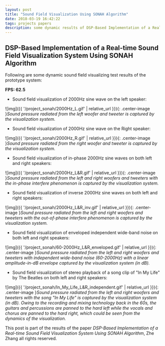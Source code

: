 ```yaml
---
layout: post
title: "Sound Field Visualization Using SONAH Algorithm"
date: 2018-03-19 16:42:22
tags: projects papers
description: some dynamic results of DSP-Based Implementation of a Real-time Sound Field Visualization System Using SONAH Algorithm
---
```


## DSP-Based Implementation of a Real-time Sound Field Visualization System Using SONAH Algorithm

Following are some dynamic sound field visualizing test results of the prototype system:

**FPS: 62.5**

- Sound field visualization of 2000Hz sine wave on the left speaker:
 
![img]({{ '/project_sonah/2000Hz_L.gif' | relative_url }}){: .center-image }*Sound pressure radiated from the left woofer and tweeter is captured by the visualization system.*



- Sound field visualization of 2000Hz sine wave on the Right speaker:
 
![img]({{ '/project_sonah/2000Hz_R.gif' | relative_url }}){: .center-image }*Sound pressure radiated from the right woofer and tweeter is captured by the visualization system.*



- Sound field visualization of in-phase 2000Hz sine waves on both left and right speakers:
 
![img]({{ '/project_sonah/2000Hz_L&R.gif' | relative_url }}){: .center-image }*Sound pressure radiated from the left and right woofers and tweeters with the in-phase interfere phenomenon is captured by the visualization system.*



- Sound field visualization of inverse 2000Hz sine waves on both left and right speakers:
 
![img]({{ '/project_sonah/2000Hz_L&R_inv.gif' | relative_url }}){: .center-image }*Sound pressure radiated from the left and right woofers and tweeters with the out-of-phase interfere phenomenon is captured by the visualization system.*



- Sound field visualization of enveloped independent wide-band noise on both left and right speakers:
 
![img]({{ '/project_sonah/60-2000Hz_L&R_enveloped.gif' | relative_url }}){: .center-image }*Sound pressure radiated from the left and right woofers and tweeters with independent wide-band noise (60-2000Hz) with a linear amplitude-in-dB envelope captured by the visualization system (in dB).*



- Sound field visualization of stereo playback of a song clip of "In My Life" by The Beatles on both left and right speakers:
 
![img]({{ '/project_sonah/In_My_Life_L&R_independent.gif' | relative_url }}){: .center-image }*Sound pressure radiated from the left and right woofers and tweeters with the song "In My Life" is captured by the visualization system (in dB). Owing to the recording and mixing technology back in the 60s, the guitars and percussions are panned to the hard left while the vocals and chorus are panned to the hard right, which could be seen from the dynamics of the visualization.*

This post is part of the results of the paper *DSP-Based Implementation of a Real-time Sound Field Visualization System Using SONAH Algorithm*, Zhe Zhang all rights reserved.

